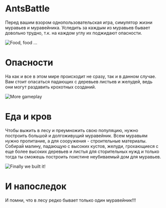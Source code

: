 # AntsBattle
Перед вашим взором однопользовательская игра, симулятор жизни муравьев и муравейника. Уследить за каждым из муравьев бывает довольно трудно, т.к. на каждом углу их поджидают опасности.

<img src="https://github.com/qassa/AntsBattle/tree/master/Screens/farming_acorn.jpg" title="Food, food ...">

# Опасности
На как и все в этом мире происходит не сразу, так и в данном случае. Вам стоит опасаться падающих с деревьев листьев и желудей, ведь они могут раздавить крохотных созданий.

<img src="https://github.com/qassa/AntsBattle/tree/master/Screens/malina_harvesting.jpg" title="More gameplay">

# Еда и кров
Чтобы выжить в лесу и преумножить свою популяцию, нужно построить большой и долгоживущий муравейник. Всем муравьям нужно пропитание, а для сооружения - строительные материалы. Собирай малину, падающую с высоких кустов, желуди, грохающиеся с еще более высоких деревьев и листья для сторительных нужд и только тогда ты сможешь построить поистине неубиваемый дом для муравьев.

<img src="https://github.com/qassa/AntsBattle/tree/master/Screens/building.jpg" title="Finally we built it!">

# И напоследок
И помни, что в лесу редко бывает только один муравейник!!!